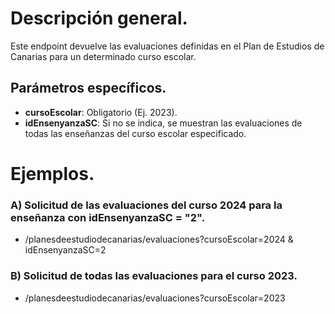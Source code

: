 
# Descripción general.

Este endpoint devuelve las evaluaciones definidas en el Plan de Estudios de Canarias para un determinado curso escolar.

## Parámetros específicos.

* **cursoEscolar**: Obligatorio (Ej. 2023).
* **idEnsenyanzaSC**: Si no se indica, se muestran las evaluaciones de todas las enseñanzas del curso escolar especificado.

# Ejemplos.
### A) Solicitud de las evaluaciones del curso 2024 para la enseñanza con idEnsenyanzaSC = "2".
* /planesdeestudiodecanarias/evaluaciones?cursoEscolar=2024 & idEnsenyanzaSC=2

### B) Solicitud de todas las evaluaciones para el curso 2023.
* /planesdeestudiodecanarias/evaluaciones?cursoEscolar=2023


